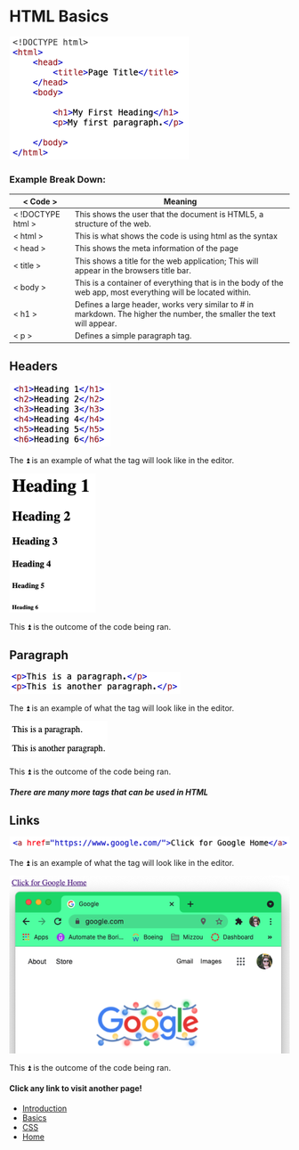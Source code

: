 # HTML Basics
![Public Domain](HTMLexample.png)

### Example Break Down:

| < Code >  | Meaning |
| --------  | ----------- |
| < !DOCTYPE html >       | This shows the user that the document is HTML5, a structure of the web.   |
| < html > | This is what shows the code is using html as the syntax |
|  < head > | This shows the meta information of the page |
| < title >    | This shows a title for the web application; This will appear in the browsers title bar. |
| < body >    | This is a container of everything that is in the body of the web app, most everything will be located within. |
| < h1 >    | Defines a large header, works very similar to # in markdown. The higher the number, the smaller the text will appear. |
| < p >    | Defines a simple paragraph tag. |

## Headers
![Public Domain](h1Code.png) 

The :arrow_double_up: is an example of what the tag will look like in the editor.

![Public Domain](headersResult.png)

This :arrow_double_up: is the outcome of the code being ran. 

## Paragraph

![Public Domain](paragraphCode.png)

The :arrow_double_up: is an example of what the tag will look like in the editor.

![Public Domain](paragraphResult.png)

This :arrow_double_up: is the outcome of the code being ran. 

##### There are many more tags that can be used in HTML

## Links

![Public Domain](linkCode.png)

The :arrow_double_up: is an example of what the tag will look like in the editor.

![Public Domain](linkResults.png)

This :arrow_double_up: is the outcome of the code being ran. 

#### Click any link to visit another page!

+ [Introduction](introduction.md)
+ [Basics](basics.md)
+ [CSS](css.md)
+ [Home](readme.md)



